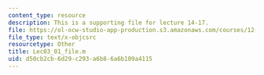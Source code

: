 ```yaml
---
content_type: resource
description: This is a supporting file for lecture 14-17.
file: https://ol-ocw-studio-app-production.s3.amazonaws.com/courses/12-010-computational-methods-of-scientific-programming-fall-2011/d50cb2cb6d29c293a6b86a6b109a4115_Lec03_01_file.m
file_type: text/x-objcsrc
resourcetype: Other
title: Lec03_01_file.m
uid: d50cb2cb-6d29-c293-a6b8-6a6b109a4115
---
```

